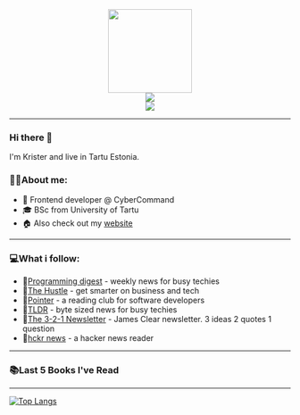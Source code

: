 <div align="center">
  <img src="https://static.thenounproject.com/png/3843527-200.png" width="150" height="150"/>
  <div>
  <a href="https://www.linkedin.com/in/kristerlooga/"><img src="https://img.shields.io/badge/LinkedIn-blue?logo=linkedin&logoColor=white&style=for-the-badge"/></a>
      <address><a href="mailto:looga.krister@gmail.com"><img src="https://img.shields.io/badge/Gmail-D14836?style=for-the-badge&logo=gmail&logoColor=white"/></a></address>
    </div>
  <img src="https://komarev.com/ghpvc/?KristerL&style=flat-square&color=blue" alt=""/>
</div>

---
### Hi there 👋
I'm Krister and live in Tartu Estonia.

### :man_technologist:About me:

- :rocket: Frontend developer @ CyberCommand
- :mortar_board: BSc from University of Tartu
- :house: Also check out my <a href="https://kristerlooga.com">website</a>

---

### :computer:What i follow:
- :e-mail:<a href="https://programmingdigest.net/">Programming digest</a> - weekly news for busy techies
- :e-mail:<a href="https://thehustle.co/">The Hustle</a> - get smarter on business and tech
- :e-mail:<a href="https://www.pointer.io/">Pointer</a> - a reading club for software developers
- :e-mail:<a href="https://tldr.tech/">TLDR</a> - byte sized news for busy techies
- :e-mail:<a href="https://jamesclear.com/3-2-1">The 3-2-1 Newsletter</a> - James Clear newsletter. 3 ideas 2 quotes 1 question
- :newspaper:<a href="https://hckrnews.com/">hckr news</a> - a hacker news reader
---

### :books:Last 5 Books I've Read
<!-- GOODREADS-LIST:START -->
<!-- GOODREADS-LIST:END -->

---
[![Top Langs](https://github-readme-stats.vercel.app/api/top-langs/?username=KristerL&layout=compact&theme=vision-friendly-dark)](https://github.com/anuraghazra/github-readme-stats)
